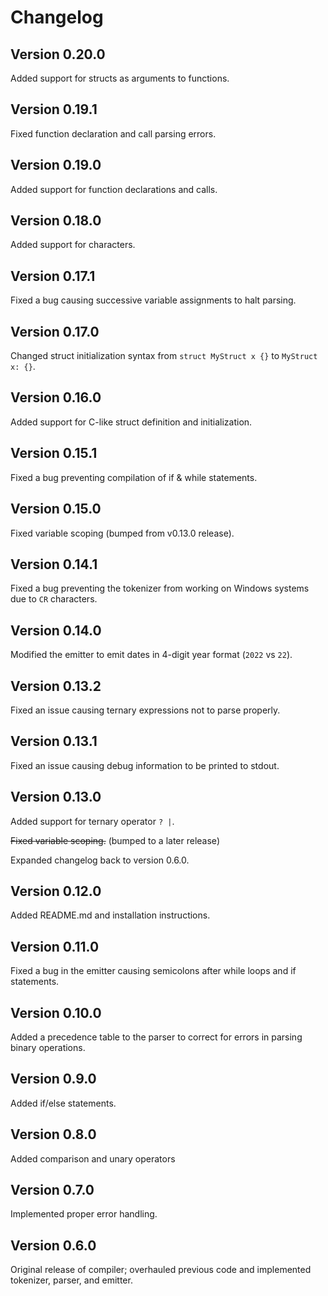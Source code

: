 # Changelog

## Version 0.20.0

Added support for structs as arguments to functions.

## Version 0.19.1

Fixed function declaration and call parsing errors.

## Version 0.19.0

Added support for function declarations and calls.

## Version 0.18.0

Added support for characters.

## Version 0.17.1

Fixed a bug causing successive variable assignments to halt parsing.

## Version 0.17.0

Changed struct initialization syntax from `struct MyStruct x {}` to `MyStruct x: {}`. 

## Version 0.16.0

Added support for C-like struct definition and initialization.

## Version 0.15.1

Fixed a bug preventing compilation of if & while statements.

## Version 0.15.0

Fixed variable scoping (bumped from v0.13.0 release).

## Version 0.14.1

Fixed a bug preventing the tokenizer from working on Windows systems due to `CR` characters.

## Version 0.14.0

Modified the emitter to emit dates in 4-digit year format (`2022` vs `22`).

## Version 0.13.2

Fixed an issue causing ternary expressions not to parse properly.

## Version 0.13.1

Fixed an issue causing debug information to be printed to stdout.

## Version 0.13.0

Added support for ternary operator `? |`.

~~Fixed variable scoping.~~ (bumped to a later release)

Expanded changelog back to version 0.6.0.

## Version 0.12.0

Added README.md and installation instructions.

## Version 0.11.0

Fixed a bug in the emitter causing semicolons after while loops and if statements.

## Version 0.10.0

Added a precedence table to the parser to correct for errors in parsing binary operations.

## Version 0.9.0

Added if/else statements.

## Version 0.8.0

Added comparison and unary operators

## Version 0.7.0

Implemented proper error handling.

## Version 0.6.0

Original release of compiler; overhauled previous code and implemented tokenizer, parser, and emitter.